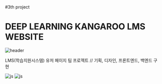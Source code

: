 #3th project
# DEEP LEARNING KANGAROO LMS WEBSITE

![header](https://capsule-render.vercel.app/api?type=wave&color=auto&height=300&section=header&text=Deep%Learning&fontSize=90)

LMS(학습지원시스템) 유저 페이지 팀 프로젝트 //
기획, 디자인, 프론트엔드, 백엔드 구현


![js](https://img.shields.io/badge/JavaScript-F7DF1E?style=for-the-badge&logo=JavaScript&logoColor=white)
![js](https://img.shields.io/badge/JavaScript-F7DF1E?style=for-the-badge&logo=JavaScript&logoColor=white)
